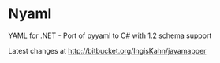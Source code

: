 Nyaml
=====

YAML for .NET - Port of pyyaml to C# with 1.2 schema support

Latest changes at http://bitbucket.org/IngisKahn/javamapper
